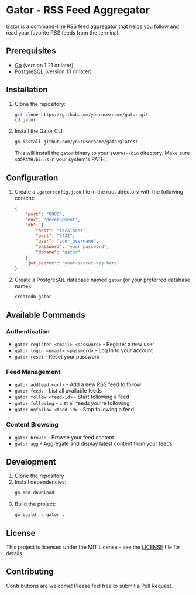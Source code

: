 # Gator - RSS Feed Aggregator

Gator is a command-line RSS feed aggregator that helps you follow and read your favorite RSS feeds from the terminal.

## Prerequisites

- [Go](https://golang.org/dl/) (version 1.21 or later)
- [PostgreSQL](https://www.postgresql.org/download/) (version 13 or later)

## Installation

1. Clone the repository:
   ```bash
   git clone https://github.com/yourusername/gator.git
   cd gator
   ```

2. Install the Gator CLI:
   ```bash
   go install github.com/yourusername/gator@latest
   ```

   This will install the `gator` binary to your `$GOPATH/bin` directory. Make sure `$GOPATH/bin` is in your system's PATH.

## Configuration

1. Create a `.gatorconfig.json` file in the root directory with the following content:
   ```json
   {
       "port": "8080",
       "env": "development",
       "db": {
           "host": "localhost",
           "port": "5432",
           "user": "your_username",
           "password": "your_password",
           "dbname": "gator"
       },
       "jwt_secret": "your-secret-key-here"
   }
   ```

2. Create a PostgreSQL database named `gator` (or your preferred database name):
   ```bash
   createdb gator
   ```

## Available Commands

### Authentication
- `gator register <email> <password>` - Register a new user
- `gator login <email> <password>` - Log in to your account
- `gator reset` - Reset your password

### Feed Management
- `gator addfeed <url>` - Add a new RSS feed to follow
- `gator feeds` - List all available feeds
- `gator follow <feed-id>` - Start following a feed
- `gator following` - List all feeds you're following
- `gator unfollow <feed-id>` - Stop following a feed

### Content Browsing
- `gator browse` - Browse your feed content
- `gator agg` - Aggregate and display latest content from your feeds

## Development

1. Clone the repository
2. Install dependencies:
   ```bash
   go mod download
   ```
3. Build the project:
   ```bash
   go build -o gator .
   ```

## License

This project is licensed under the MIT License - see the [LICENSE](LICENSE) file for details.

## Contributing

Contributions are welcome! Please feel free to submit a Pull Request.

